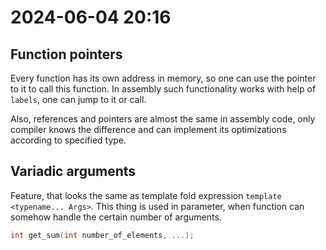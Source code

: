 # 2024-06-04 20:16

## Function pointers

Every function has its own address in memory, so one can use the pointer to it to call this
function. In assembly such functionality works with help of `labels`, one can jump to it or call.

Also, references and pointers are almost the same in assembly code, only compiler knows the
difference and can implement its optimizations according to specified type.

## Variadic arguments

Feature, that looks the same as template fold expression `template <typename... Args>`.
This thing is used in parameter, when function can somehow handle the certain number of arguments.

```cpp
int get_sum(int number_of_elements, ...);
```
